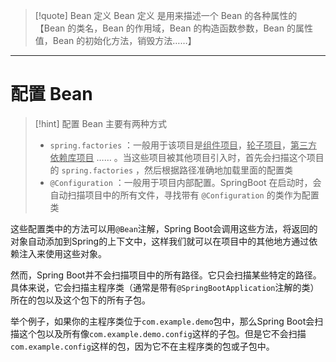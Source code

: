 
>[!quote] Bean 定义
>Bean 定义 是用来描述一个 Bean 的各种属性的【Bean 的类名，Bean 的作用域，Bean 的构造函数参数，Bean 的属性值，Bean 的初始化方法，销毁方法……】

---

# 配置 Bean
>[!hint] 配置 Bean 主要有两种方式
> - `spring.factories` ：一般用于该项目是<u>组件项目</u>，<u>轮子项目</u>，<u>第三方依赖库项目</u> …… 。当这些项目被其他项目引入时，首先会扫描这个项目的 `spring.factories` ，然后根据路径准确地加载里面的配置类
> - `@Configuration` ：一般用于项目内部配置。SpringBoot 在启动时，会自动扫描项目中的所有文件，寻找带有 `@Configuration` 的类作为配置类


这些配置类中的方法可以用`@Bean`注解，Spring Boot会调用这些方法，将返回的对象自动添加到Spring的上下文中，这样我们就可以在项目中的其他地方通过依赖注入来使用这些对象。

然而，Spring Boot并不会扫描项目中的所有路径。它只会扫描某些特定的路径。具体来说，它会扫描主程序类（通常是带有`@SpringBootApplication`注解的类）所在的包以及这个包下的所有子包。

  

举个例子，如果你的主程序类位于`com.example.demo`包中，那么Spring Boot会扫描这个包以及所有像`com.example.demo.config`这样的子包。但是它不会扫描`com.example.config`这样的包，因为它不在主程序类的包或子包中。












